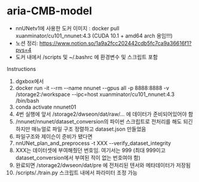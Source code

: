 # aria-CMB-model
- nnUNetv1에 사용한 도커 이미지 : docker pull xuanminator/cu101_nnunet:4.3 (CUDA 10.1 + amd64 arch 용임!!!)
- 노션 정리: https://www.notion.so/1a9a2fcc202442cdb5fc7ca9a36616f1?pvs=4
- 도커 내에서 /scripts 및 ~/.bashrc 에 환경변수 및 스크립트 포함

Instructions
1. dgxbox에서
  1. docker run -it --rm --name nnunet --gpus all -p 8888:8888 -v /storage2:/workspace --ipc=host   xuanminator/cu101_nnunet:4.3 /bin/bash
2. conda activate nnunet01
3. 4번 실행에 앞서 /storage2/dwseon/dat/raw/... 에 데이터가 준비되어있어야 함
4. /nnunet/nnunet/dataset_conversion의 파이썬 스크립트로 전처리를 해도 되긴 하지만 매뉴얼로 파일 구조 정렬하고 dataset.json 만들었음
5. 파일구조와 제이슨이 준비가 됐다면
  1. nnUNet_plan_and_preprocess -t XXX --verify_dataset_integrity
  1. XXX는 데이터셋에 부여해줬던 번호임. 여기서는 999 (최대 999이고 dataset_conversion에서 부여된 적이 없는 번호여야 함)
  1. 완료되면 /storage2/dwseon/dat/pre 에 전처리된 텐서와 메타데이터가 저장됨
6. /scripts/./train.py
   스크립트 내에서 파라미터 조정 가능
